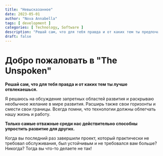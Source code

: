 ```yaml
---
title: "Невысказанное"
date: 2023-05-01
author: "Nova Annabella"
tags: [ development ]
categories: [ Technology, Software ]
description: "Решай сам, что для тебя правда и от каких тем ты предпочитаешь отвлекаться"
draft: false
---
```



# Добро пожаловать в "The Unspoken"

**Решай сам, что для тебя правда и от каких тем ты лучше отвлекаешься.**

Я решаюсь на обсуждение запретных областей развития и раскрываю необычное желание в мире развития.
Расширь также свои горизонты и смести свои границы.
Всегда помни, что технологии должны облегчать нашу жизнь и работу.

**Только самые отважные среди нас действительно способны упростить развитие для других.**

Когда вы последний раз завершили проект, который практически не требовал обслуживания, был устойчивым и не
требовался вам больше? Никогда? Тогда вы что-то делаете не так!
